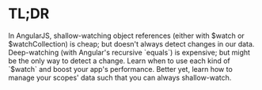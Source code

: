 # TL;DR

In AngularJS, shallow-watching object references (either with $watch or
$watchCollection) is cheap; but doesn't always detect changes in our data.
Deep-watching (with Angular's recursive `equals`) is expensive; but might be
the only way to detect a change. Learn when to use each kind of `$watch` and
boost your app's performance. Better yet, learn how to manage your scopes' data
such that you can always shallow-watch.
